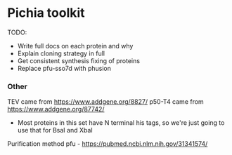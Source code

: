 
# Pichia toolkit

TODO: 
- Write full docs on each protein and why
- Explain cloning strategy in full
- Get consistent synthesis fixing of proteins
- Replace pfu-sso7d with phusion

### Other

TEV came from https://www.addgene.org/8827/
p50-T4 came from https://www.addgene.org/87742/

- Most proteins in this set have N terminal his tags, so we're just going to use that for BsaI and XbaI

Purification method pfu - https://pubmed.ncbi.nlm.nih.gov/31341574/
